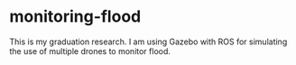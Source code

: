 # monitoring-flood
This is my graduation research. I am using Gazebo with ROS for simulating the use of multiple drones to monitor flood.
